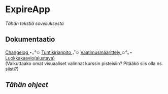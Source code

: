 # ExpireApp

*Tähän tekstiä sovelluksesta*

## Dokumentaatio
[ Changelog ](dokumentaatio/changelog.md) ⋆｡°✩ [ Tuntikirjanpito ](dokumentaatio/tuntikirjanpito.md) ₊˚✩ [ Vaatimusmäärittely ](dokumentaatio/vaatimusmaarittely.md) ✩°｡⋆ [ Luokkakaavio(alustava) ](dokumentaatio/harjoitustyo_luokkakaavio.md) \
(Vaikuttaako omat visuaaliset valinnat kurssin pisteisiin? Pitääkö siis olla ns. siisti?)

## *Tähän ohjeet*
